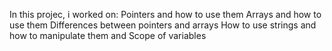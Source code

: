 In this projec, i worked on:
Pointers and how to use them
Arrays and how to use them
Differences between pointers and arrays
How to use strings and how to manipulate them and
Scope of variables
